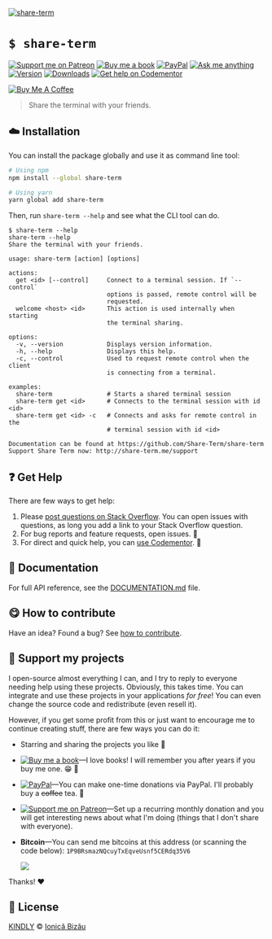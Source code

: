 <!-- Please do not edit this file. Edit the `blah` field in the `package.json` instead. If in doubt, open an issue. -->








[![share-term](http://i.imgur.com/AI9aB44.png)](#)











# `$ share-term`

 [![Support me on Patreon][badge_patreon]][patreon] [![Buy me a book][badge_amazon]][amazon] [![PayPal][badge_paypal_donate]][paypal-donations] [![Ask me anything](https://img.shields.io/badge/ask%20me-anything-1abc9c.svg)](https://github.com/IonicaBizau/ama) [![Version](https://img.shields.io/npm/v/share-term.svg)](https://www.npmjs.com/package/share-term) [![Downloads](https://img.shields.io/npm/dt/share-term.svg)](https://www.npmjs.com/package/share-term) [![Get help on Codementor](https://cdn.codementor.io/badges/get_help_github.svg)](https://www.codementor.io/johnnyb?utm_source=github&utm_medium=button&utm_term=johnnyb&utm_campaign=github)

<a href="https://www.buymeacoffee.com/H96WwChMy" target="_blank"><img src="https://www.buymeacoffee.com/assets/img/custom_images/yellow_img.png" alt="Buy Me A Coffee"></a>







> Share the terminal with your friends.

















## :cloud: Installation

You can install the package globally and use it as command line tool:


```sh
# Using npm
npm install --global share-term

# Using yarn
yarn global add share-term
```


Then, run `share-term --help` and see what the CLI tool can do.


```
$ share-term --help
share-term --help
Share the terminal with your friends.

usage: share-term [action] [options]

actions:
  get <id> [--control]     Connect to a terminal session. If `--control`
                           options is passed, remote control will be
                           requested.
  welcome <host> <id>      This action is used internally when starting
                           the terminal sharing.

options:
  -v, --version            Displays version information.
  -h, --help               Displays this help.
  -c, --control            Used to request remote control when the client
                           is connecting from a terminal.

examples:
  share-term               # Starts a shared terminal session
  share-term get <id>      # Connects to the terminal session with id <id>
  share-term get <id> -c   # Connects and asks for remote control in the
                           # terminal session with id <id>

Documentation can be found at https://github.com/Share-Term/share-term
Support Share Term now: http://share-term.me/support

```






















## :question: Get Help

There are few ways to get help:



 1. Please [post questions on Stack Overflow](https://stackoverflow.com/questions/ask). You can open issues with questions, as long you add a link to your Stack Overflow question.
 2. For bug reports and feature requests, open issues. :bug:
 3. For direct and quick help, you can [use Codementor](https://www.codementor.io/johnnyb). :rocket:





## :memo: Documentation

For full API reference, see the [DOCUMENTATION.md][docs] file.












## :yum: How to contribute
Have an idea? Found a bug? See [how to contribute][contributing].


## :sparkling_heart: Support my projects
I open-source almost everything I can, and I try to reply to everyone needing help using these projects. Obviously,
this takes time. You can integrate and use these projects in your applications *for free*! You can even change the source code and redistribute (even resell it).

However, if you get some profit from this or just want to encourage me to continue creating stuff, there are few ways you can do it:


 - Starring and sharing the projects you like :rocket:
 - [![Buy me a book][badge_amazon]][amazon]—I love books! I will remember you after years if you buy me one. :grin: :book:
 - [![PayPal][badge_paypal]][paypal-donations]—You can make one-time donations via PayPal. I'll probably buy a ~~coffee~~ tea. :tea:
 - [![Support me on Patreon][badge_patreon]][patreon]—Set up a recurring monthly donation and you will get interesting news about what I'm doing (things that I don't share with everyone).
 - **Bitcoin**—You can send me bitcoins at this address (or scanning the code below): `1P9BRsmazNQcuyTxEqveUsnf5CERdq35V6`

    ![](https://i.imgur.com/z6OQI95.png)


Thanks! :heart:
























## :scroll: License

[KINDLY][license] © [Ionică Bizău][website]






[license]: /LICENSE
[website]: undefined
[contributing]: /CONTRIBUTING.md
[docs]: /DOCUMENTATION.md
[badge_patreon]: https://ionicabizau.github.io/badges/patreon.svg
[badge_amazon]: https://ionicabizau.github.io/badges/amazon.svg
[badge_paypal]: https://ionicabizau.github.io/badges/paypal.svg
[badge_paypal_donate]: https://ionicabizau.github.io/badges/paypal_donate.svg
[patreon]: https://www.patreon.com/ionicabizau
[amazon]: http://amzn.eu/hRo9sIZ
[paypal-donations]: https://www.paypal.com/cgi-bin/webscr?cmd=_s-xclick&hosted_button_id=RVXDDLKKLQRJW
